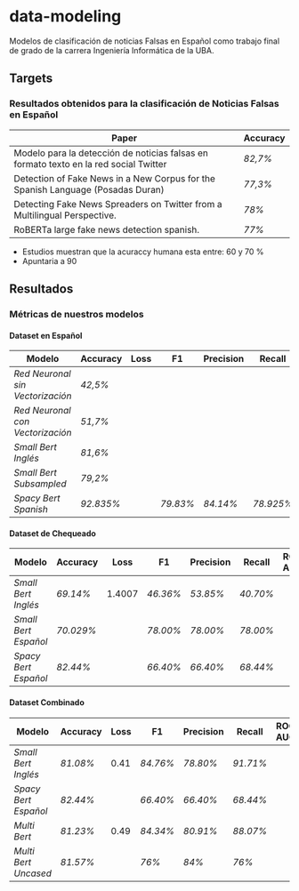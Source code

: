 # data-modeling
Modelos de clasificación de noticias Falsas en Español como trabajo final de grado de la carrera Ingeniería Informática de la UBA.

## Targets 
### Resultados obtenidos para la clasificación de Noticias Falsas en Español
Paper |   Accuracy
------ |  -------------
Modelo para la detección de noticias falsas en formato texto en la red social Twitter | _82,7%_
Detection of Fake News in a New Corpus for the Spanish Language (Posadas Duran) | _77,3%_
Detecting Fake News Spreaders on Twitter from a Multilingual Perspective. | _78%_
RoBERTa large fake news detection spanish. | _77%_

- Estudios muestran que la acuraccy humana esta entre: 60 y 70 %
- Apuntaria a 90

## Resultados
### Métricas de nuestros modelos

#### Dataset en Español
Modelo |   Accuracy  |   Loss  |   F1  |   Precision  |   Recall
------ |  -------------|  ------|  ------|  ------|  ------
_Red Neuronal sin Vectorización_ | _42,5%_ |  |  |  
_Red Neuronal con Vectorización_ | _51,7%_ |  |  |  
_Small Bert Inglés_ | _81,6%_ |  |  |  
_Small Bert Subsampled_ | _79,2%_ |  |  |  
_Spacy Bert Spanish_ | _92.835%_ |  | _79.83%_ |  _84.14%_|  _78.925%_ 

#### Dataset de Chequeado
Modelo |   Accuracy  |   Loss  |   F1  |   Precision  |   Recall |   ROC AUC
------ |  -------------|  ------|  ------|  ------|  ------  |  ------  
_Small Bert Inglés_ | _69.14%_ | 1.4007|  _46.36%_ | _53.85%_ |  _40.70%_
_Small Bert Español_ | _70.029%_ ||  _78.00%_ | _78.00%_ |  _78.00%_
_Spacy Bert Español_ | _82.44%_ | |  _66.40%_ | _66.40%_ |  _68.44%_

#### Dataset Combinado
Modelo |   Accuracy  |   Loss  |   F1  |   Precision  |   Recall |   ROC AUC
------ |  -------------|  ------|  ------|  ------|  ------  |  ------  
_Small Bert Inglés_ | _81.08%_ | 0.41 | _84.76%_| _78.80%_ | _91.71%_ 
_Spacy Bert Español_ | _82.44%_ | |  _66.40%_ | _66.40%_ |  _68.44%_
_Multi Bert_ | _81.23%_ | 0.49 | _84.34%_| _80.91%_ | _88.07%_ 
_Multi Bert Uncased_ | _81.57%_ | | _76%_| _84%_ | _76%_
